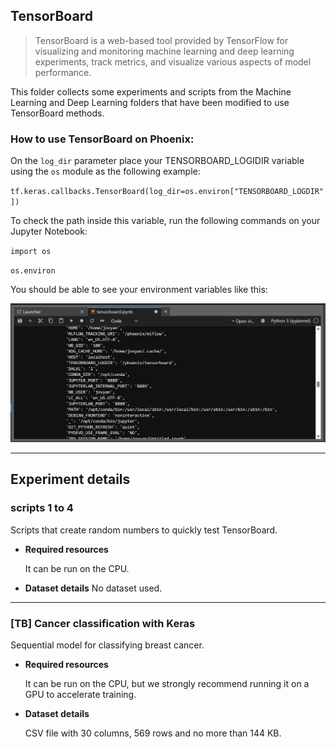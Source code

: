 ## TensorBoard

> TensorBoard is a web-based tool provided by TensorFlow for visualizing and monitoring machine learning and deep learning experiments, track metrics, and visualize various aspects of model performance. 


This folder collects some experiments and scripts from the Machine Learning and Deep Learning folders that have been modified to use TensorBoard methods.

### How to use TensorBoard on Phoenix:
On the ``log_dir`` parameter place your TENSORBOARD_LOGIDIR variable using the ``os`` module as the following example:

``tf.keras.callbacks.TensorBoard(log_dir=os.environ["TENSORBOARD_LOGDIR"])``

To check the path inside this variable, run the following commands on your Jupyter Notebook:

``import os``

``os.environ``

You should be able to see your environment variables like this:

![](../images_readme/Tensorboard.png)

---

## Experiment details

### **scripts 1 to 4** 

Scripts that create random numbers to quickly test TensorBoard.

- **Required resources** 

    It can be run on the CPU.

- **Dataset details** 
    No dataset used.

---

### **[TB] Cancer classification with Keras** 

Sequential model for classifying breast cancer.

- **Required resources** 

    It can be run on the CPU, but we strongly recommend running it on a GPU to accelerate training.

- **Dataset details** 

    CSV file with 30 columns, 569 rows and no more than 144 KB.